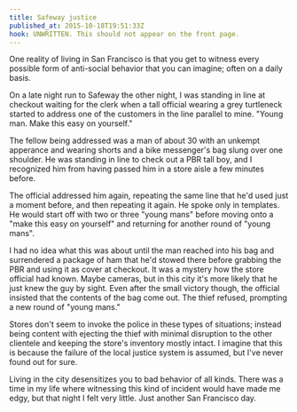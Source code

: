 ```yaml
---
title: Safeway justice
published_at: 2015-10-18T19:51:33Z
hook: UNWRITTEN. This should not appear on the front page.
---
```


One reality of living in San Francisco is that you get to witness every
possible form of anti-social behavior that you can imagine; often on a daily
basis.

On a late night run to Safeway the other night, I was standing in line at
checkout waiting for the clerk when a tall official wearing a grey turtleneck
started to address one of the customers in the line parallel to mine. "Young
man. Make this easy on yourself."

The fellow being addressed was a man of about 30 with an unkempt apperance and
wearing shorts and a bike messenger's bag slung over one shoulder. He was
standing in line to check out a PBR tall boy, and I recognized him from having
passed him in a store aisle a few minutes before.

The official addressed him again, repeating the same line that he'd used just a
moment before, and then repeating it again. He spoke only in templates. He
would start off with two or three "young mans" before moving onto a "make this
easy on yourself" and returning for another round of "young mans".

I had no idea what this was about until the man reached into his bag and
surrendered a package of ham that he'd stowed there before grabbing the PBR and
using it as cover at checkout. It was a mystery how the store official had
known. Maybe cameras, but in this city it's more likely that he just knew the
guy by sight. Even after the small victory though, the official insisted that
the contents of the bag come out. The thief refused, prompting a new round of
"young mans."

Stores don't seem to invoke the police in these types of situations; instead
being content with ejecting the thief with minimal disruption to the other
clientele and keeping the store's inventory mostly intact. I imagine that this
is because the failure of the local justice system is assumed, but I've never
found out for sure.

Living in the city desensitizes you to bad behavior of all kinds. There was a
time in my life where witnessing this kind of incident would have made me edgy,
but that night I felt very little. Just another San Francisco day.
